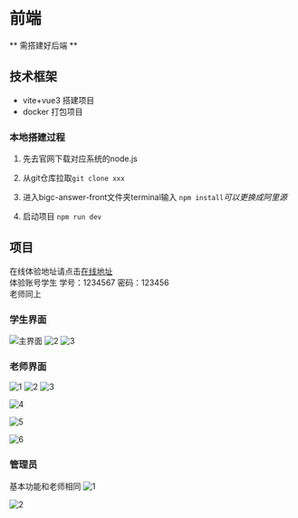# 前端
** 需搭建好后端 **
## 技术框架

* vite+vue3 搭建项目
* docker 打包项目

### 本地搭建过程

1. 先去官网下载对应系统的node.js  

2. 从git仓库拉取``` git clone xxx ```

3. 进入bigc-answer-front文件夹terminal输入  ``` npm install ```*可以更换成阿里源*

4. 启动项目 ```npm run dev```

## 项目  

在线体验地址请点击[在线地址](http://101.43.215.130/)  
体验账号学生 学号：1234567 密码：123456  
老师同上

### 学生界面

![主界面](%E5%9B%BE%E7%89%87/%E5%AD%A6%E7%94%9F/%E9%94%99%E9%A2%98%E7%95%8C%E9%9D%A2.png)
![2](%E5%9B%BE%E7%89%87/%E5%AD%A6%E7%94%9F/%E7%AD%94%E9%A2%98%E7%95%8C%E9%9D%A2.jpg)
![3](%E5%9B%BE%E7%89%87/%E5%AD%A6%E7%94%9F/%E9%94%99%E9%A2%98%E7%95%8C%E9%9D%A2.png)

### 老师界面

![1](%E5%9B%BE%E7%89%87/%E8%80%81%E5%B8%88/%E4%B8%BB%E7%95%8C%E9%9D%A2.png)
![2](%E5%9B%BE%E7%89%87/%E8%80%81%E5%B8%88/%E6%96%B0%E5%A2%9E%E9%A2%98%E7%9B%AE.png)
![3](%E5%9B%BE%E7%89%87/%E8%80%81%E5%B8%88/%E6%9F%A5%E7%9C%8B%E5%AD%A6%E7%94%9F.png)

![4](%E5%9B%BE%E7%89%87/%E8%80%81%E5%B8%88/%E6%9F%A5%E7%9C%8B%E5%AD%A6%E7%94%9F%E7%9A%84%E7%AD%94%E9%A2%98%E4%BF%A1%E6%81%AF.png)

![5](%E5%9B%BE%E7%89%87/%E8%80%81%E5%B8%88/%E6%9F%A5%E7%9C%8B%E7%AB%A0%E8%8A%82.png)

![6](%E5%9B%BE%E7%89%87/%E8%80%81%E5%B8%88/%E5%A2%9E%E5%8A%A0%E5%AD%A6%E7%94%9F.png)

### 管理员

基本功能和老师相同
![1](%E5%9B%BE%E7%89%87/%E7%AE%A1%E7%90%86%E5%91%98/%E6%9F%A5%E7%9C%8B%E8%80%81%E5%B8%88.png)

![2](%E5%9B%BE%E7%89%87/%E7%AE%A1%E7%90%86%E5%91%98/%E5%A2%9E%E5%8A%A0%E8%80%81%E5%B8%88.png)
